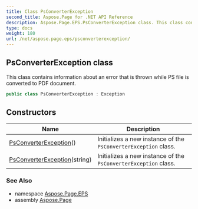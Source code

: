 ```yaml
---
title: Class PsConverterException
second_title: Aspose.Page for .NET API Reference
description: Aspose.Page.EPS.PsConverterException class. This class contains information about an error that is thrown while PS file is converted to PDF document
type: docs
weight: 180
url: /net/aspose.page.eps/psconverterexception/
---
```

## PsConverterException class

This class contains information about an error that is thrown while PS file is converted to PDF document.

```csharp
public class PsConverterException : Exception
```

## Constructors

| Name | Description |
| --- | --- |
| [PsConverterException](psconverterexception/#constructor)() | Initializes a new instance of the `PsConverterException` class. |
| [PsConverterException](psconverterexception/#constructor_1)(string) | Initializes a new instance of the `PsConverterException` class. |

### See Also

* namespace [Aspose.Page.EPS](../../aspose.page.eps/)
* assembly [Aspose.Page](../../)


